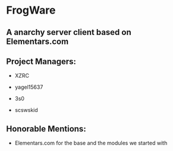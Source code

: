 # FrogWare

## A anarchy server client based on Elementars.com 


## Project Managers:
- XZRC

- yagel15637

- 3s0

- scswskid


## Honorable Mentions:
- Elementars.com for the base and the modules we started with
